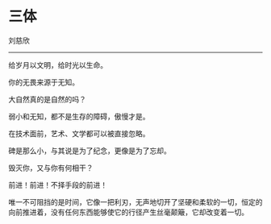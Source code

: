 

# 三体

刘慈欣

---

给岁月以文明，给时光以生命。

你的无畏来源于无知。

大自然真的是自然的吗？

弱小和无知，都不是生存的障碍，傲慢才是。

在技术面前，艺术、文学都可以被直接忽略。

碑是那么小，与其说是为了纪念，更像是为了忘却。

毁灭你，又与你有何相干？

前进！前进！不择手段的前进！

唯一不可阻挡的是时间，它像一把利刃，无声地切开了坚硬和柔软的一切，恒定的向前推进着，没有任何东西能够使它的行径产生丝毫颠簸，它却改变着一切。

